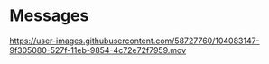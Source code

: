 # Messages
https://user-images.githubusercontent.com/58727760/104083147-9f305080-527f-11eb-9854-4c72e72f7959.mov
